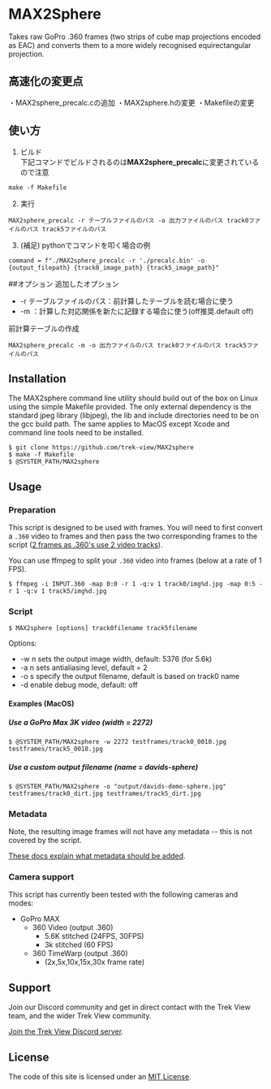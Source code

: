 # MAX2Sphere

Takes raw GoPro .360 frames (two strips of cube map projections encoded as EAC) and converts them to a more widely recognised equirectangular projection.
## 高速化の変更点
・MAX2sphere_precalc.cの追加
・MAX2sphere.hの変更
・Makefileの変更
## 使い方
1. ビルド\
下記コマンドでビルドされるのは**MAX2sphere_precalc**に変更されているので注意
```
make -f Makefile
```
2. 実行
```
MAX2sphere_precalc -r テーブルファイルのパス -o 出力ファイルのパス track0ファイルのパス track5ファイルのパス
```
3. (補足) pythonでコマンドを叩く場合の例
```
command = f"./MAX2sphere_precalc -r './precalc.bin' -o {output_filepath} {track0_image_path} {track5_image_path}"
```
##オプション
追加したオプション
- -r テーブルファイルのパス：前計算したテーブルを読む場合に使う
- -m ：計算した対応関係を新たに記録する場合に使う(off推奨.default off)

前計算テーブルの作成
```
MAX2sphere_precalc -m -o 出力ファイルのパス track0ファイルのパス track5ファイルのパス
```
## Installation

The MAX2sphere command line utility should build out of the box on Linux using the simple Makefile provided. The only external dependency is the standard jpeg library (libjpeg), the lib and include directories need to be on the gcc build path. The same applies to MacOS except Xcode and command line tools need to be installed.

```
$ git clone https://github.com/trek-view/MAX2sphere
$ make -f Makefile
$ @SYSTEM_PATH/MAX2sphere
```

## Usage

### Preparation

This script is designed to be used with frames. You will need to first convert a `.360` video to frames and then pass the two corresponding frames to the script ([2 frames as .360's use 2 video tracks](https://www.trekview.org/blog/2021/reverse-engineering-gopro-360-file-format-part-1/)).

You can use ffmpeg to split your `.360` video into frames (below at a rate of 1 FPS).

```
$ ffmpeg -i INPUT.360 -map 0:0 -r 1 -q:v 1 track0/img%d.jpg -map 0:5 -r 1 -q:v 1 track5/img%d.jpg
```

### Script

```
$ MAX2sphere [options] track0filename track5filename
```

Options:

* -w n sets the output image width, default: 5376 (for 5.6k)
* -a n sets antialiasing level, default = 2
* -o s specify the output filename, default is based on track0 name
* -d enable debug mode, default: off

#### Examples (MacOS)

##### Use a GoPro Max 3K video (width = 2272)

```
$ @SYSTEM_PATH/MAX2sphere -w 2272 testframes/track0_0010.jpg testframes/track5_0010.jpg
```

##### Use a custom output filename (name = davids-sphere)

```
$ @SYSTEM_PATH/MAX2sphere -o "output/davids-demo-sphere.jpg" testframes/track0_dirt.jpg testframes/track5_dirt.jpg
```

### Metadata

Note, the resulting image frames will not have any metadata -- this is not covered by the script.

[These docs explain what metadata should be added](https://guides.trekview.org/explorer/developer-docs/sequence-functions/process#videos-360s).

### Camera support

This script has currently been tested with the following cameras and modes:

* GoPro MAX
	* 360 Video (output .360)
		* 5.6K stitched (24FPS, 30FPS)
		* 3k stitched (60 FPS)
	* 360 TimeWarp (output .360)
		* (2x,5x,10x,15x,30x frame rate)

## Support

Join our Discord community and get in direct contact with the Trek View team, and the wider Trek View community.

[Join the Trek View Discord server](https://discord.gg/ZVk7h9hCfw).

## License

The code of this site is licensed under an [MIT License](/LICENSE).

